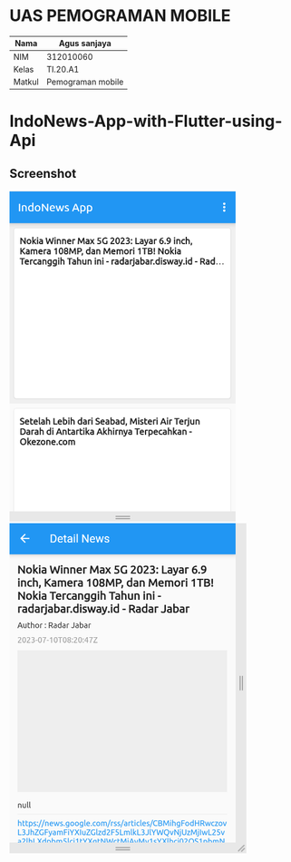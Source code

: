 # UAS PEMOGRAMAN MOBILE
| Nama    | Agus sanjaya  |
| ------  | ------------- |
| NIM     | 312010060     |
| Kelas   | TI.20.A1      |
| Matkul  | Pemograman mobile|

# IndoNews-App-with-Flutter-using-Api

## Screenshot

![Pinctures](img/indonews.png)
![Pinctures](img/indonews1.png)